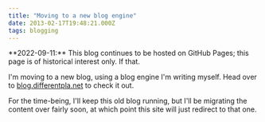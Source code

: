 ```yaml
---
title: "Moving to a new blog engine"
date: 2013-02-17T19:48:21.000Z
tags: blogging
---
```


<div class="callout callout-info" markdown="span">
**2022-09-11:** This blog continues to be hosted on GitHub Pages; this page is of historical interest only. If that.
</div>

I'm moving to a new blog, using a blog engine I'm writing myself. Head over to [blog.differentpla.net](http://blog.differentpla.net/) to check it out.

For the time-being, I'll keep this old blog running, but I'll be migrating the content over fairly soon, at which point this site will just redirect to that one.

